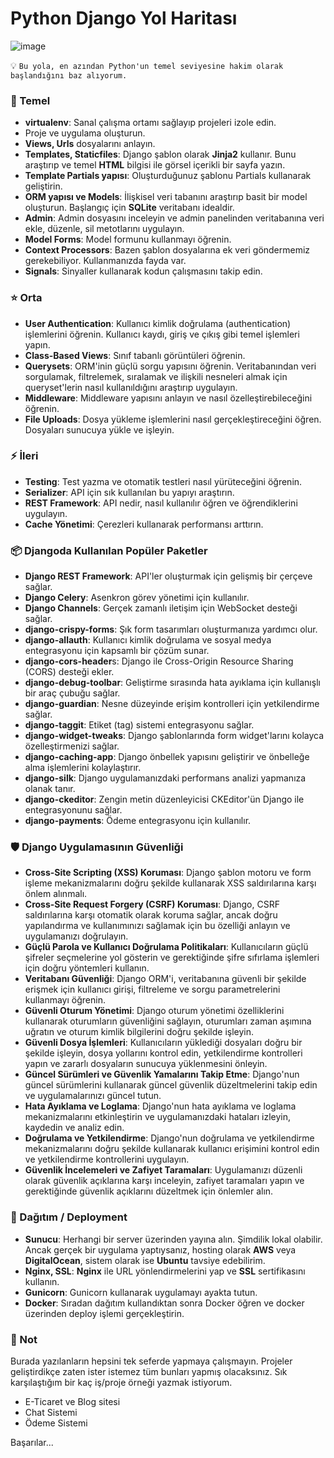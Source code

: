 # Python Django Yol Haritası

![image](https://github.com/yazilimfuryasi/Django-Roadmap/assets/84662757/647c94da-8dba-46de-acae-bac756f1e729)


💡 `Bu yola, en azından Python'un temel seviyesine hakim olarak başlandığını baz alıyorum.`

### 👶 Temel
  * **virtualenv**: Sanal çalışma ortamı sağlayıp projeleri izole edin.
  * Proje ve uygulama oluşturun.
  * **Views, Urls** dosyalarını anlayın.
  * **Templates, Staticfiles**: Django şablon olarak **Jinja2** kullanır. Bunu araştırıp ve temel **HTML** bilgisi ile görsel içerikli bir sayfa yazın.
  * **Template Partials yapısı**: Oluşturduğunuz şablonu Partials kullanarak geliştirin.
  * **ORM yapısı ve Models**: İlişkisel veri tabanını araştırıp basit bir model oluşturun. Başlangıç için **SQLite** veritabanı idealdir.
  * **Admin**: Admin dosyasını inceleyin ve admin panelinden veritabanına veri ekle, düzenle, sil metotlarını uygulayın.
  * **Model Forms**: Model formunu kullanmayı öğrenin.
  * **Context Processors**: Bazen şablon dosyalarına ek veri göndermemiz gerekebiliyor. Kullanmanızda fayda var.
  * **Signals**: Sinyaller kullanarak kodun çalışmasını takip edin.

### ⭐ Orta 
  * **User Authentication**: Kullanıcı kimlik doğrulama (authentication) işlemlerini öğrenin. Kullanıcı kaydı, giriş ve çıkış gibi temel işlemleri yapın.
  * **Class-Based Views**: Sınıf tabanlı görüntüleri öğrenin.
  * **Querysets**: ORM'inin güçlü sorgu yapısını öğrenin. Veritabanından veri sorgulamak, filtrelemek, sıralamak ve ilişkili nesneleri almak için queryset'lerin nasıl kullanıldığını araştırıp uygulayın.
  * **Middleware**: Middleware yapısını anlayın ve nasıl özelleştirebileceğini öğrenin.
  * **File Uploads**: Dosya yükleme işlemlerini nasıl gerçekleştireceğini öğren. Dosyaları sunucuya yükle ve işleyin.  

### ⚡ İleri
 * **Testing**: Test yazma ve otomatik testleri nasıl yürüteceğini öğrenin.
  * **Serializer**: API için sık kullanılan bu yapıyı araştırın.
  * **REST Framework**: API nedir, nasıl kullanılır öğren ve öğrendiklerini uygulayın.
  * **Cache Yönetimi**: Çerezleri kullanarak performansı arttırın.


### 📦 Djangoda Kullanılan Popüler Paketler
  * **Django REST Framework**: API'ler oluşturmak için gelişmiş bir çerçeve sağlar.
  * **Django Celery**: Asenkron görev yönetimi için kullanılır.
  * **Django Channels**: Gerçek zamanlı iletişim için WebSocket desteği sağlar.
  * **django-crispy-forms**: Şık form tasarımları oluşturmanıza yardımcı olur.
  * **django-allauth**: Kullanıcı kimlik doğrulama ve sosyal medya entegrasyonu için kapsamlı bir çözüm sunar.
  * **django-cors-header**s: Django ile Cross-Origin Resource Sharing (CORS) desteği ekler.
  * **django-debug-toolbar**: Geliştirme sırasında hata ayıklama için kullanışlı bir araç çubuğu sağlar.
  * **django-guardian**: Nesne düzeyinde erişim kontrolleri için yetkilendirme sağlar.
  * **django-taggit**: Etiket (tag) sistemi entegrasyonu sağlar.
  * **django-widget-tweaks**: Django şablonlarında form widget'larını kolayca özelleştirmenizi sağlar.
  * **django-caching-app**: Django önbellek yapısını geliştirir ve önbelleğe alma işlemlerini kolaylaştırır.
  * **django-silk**: Django uygulamanızdaki performans analizi yapmanıza olanak tanır.
  * **django-ckeditor**: Zengin metin düzenleyicisi CKEditor'ün Django ile entegrasyonunu sağlar.
  * **django-payments**: Ödeme entegrasyonu için kullanılır.

### 🛡 Django Uygulamasının Güvenliği
  * **Cross-Site Scripting (XSS) Koruması**: Django şablon motoru ve form işleme mekanizmalarını doğru şekilde kullanarak XSS saldırılarına karşı önlem alınmalı.
  * **Cross-Site Request Forgery (CSRF) Koruması**: Django, CSRF saldırılarına karşı otomatik olarak koruma sağlar, ancak doğru yapılandırma ve kullanımınızı sağlamak için bu özelliği anlayın ve uygulamanızı doğrulayın.
  * **Güçlü Parola ve Kullanıcı Doğrulama Politikaları**: Kullanıcıların güçlü şifreler seçmelerine yol gösterin ve gerektiğinde şifre sıfırlama işlemleri için doğru yöntemleri kullanın.
  * **Veritabanı Güvenliği**: Django ORM'i, veritabanına güvenli bir şekilde erişmek için kullanıcı girişi, filtreleme ve sorgu parametrelerini kullanmayı öğrenin.
  * **Güvenli Oturum Yönetimi**: Django oturum yönetimi özelliklerini kullanarak oturumların güvenliğini sağlayın, oturumları zaman aşımına uğratın ve oturum kimlik bilgilerini doğru şekilde işleyin.
  * **Güvenli Dosya İşlemleri**: Kullanıcıların yüklediği dosyaları doğru bir şekilde işleyin, dosya yollarını kontrol edin, yetkilendirme kontrolleri yapın ve zararlı dosyaların sunucuya yüklenmesini önleyin.
  * **Güncel Sürümleri ve Güvenlik Yamalarını Takip Etme**: Django'nun güncel sürümlerini kullanarak güncel güvenlik düzeltmelerini takip edin ve uygulamalarınızı güncel tutun.
  * **Hata Ayıklama ve Loglama**: Django'nun hata ayıklama ve loglama mekanizmalarını etkinleştirin ve uygulamanızdaki hataları izleyin, kaydedin ve analiz edin.
  * **Doğrulama ve Yetkilendirme**: Django'nun doğrulama ve yetkilendirme mekanizmalarını doğru şekilde kullanarak kullanıcı erişimini kontrol edin ve yetkilendirme kontrollerini uygulayın.
  * **Güvenlik İncelemeleri ve Zafiyet Taramaları**: Uygulamanızı düzenli olarak güvenlik açıklarına karşı inceleyin, zafiyet taramaları yapın ve gerektiğinde güvenlik açıklarını düzeltmek için önlemler alın.

### 🚀 Dağıtım / Deployment
  * **Sunucu**: Herhangi bir server üzerinden yayına alın. Şimdilik lokal olabilir. Ancak gerçek bir uygulama yaptıysanız, hosting olarak **AWS** veya **DigitalOcean**, sistem olarak ise **Ubuntu** tavsiye edebilirim.
  * **Nginx, SSL**: **Nginx** ile URL yönlendirmelerini yap ve **SSL** sertifikasını kullanın.
  * **Gunicorn**: Gunicorn kullanarak uygulamayı ayakta tutun.
  * **Docker**: Sıradan dağıtım kullandıktan sonra Docker öğren ve docker üzerinden deploy işlemi gerçekleştirin.


### 📝 Not
  Burada yazılanların hepsini tek seferde yapmaya çalışmayın. Projeler geliştirdikçe zaten ister istemez tüm bunları yapmış olacaksınız. Sık karşılaştığım bir kaç iş/proje örneği yazmak istiyorum.
  * E-Ticaret ve Blog sitesi
  * Chat Sistemi
  * Ödeme Sistemi

Başarılar...
